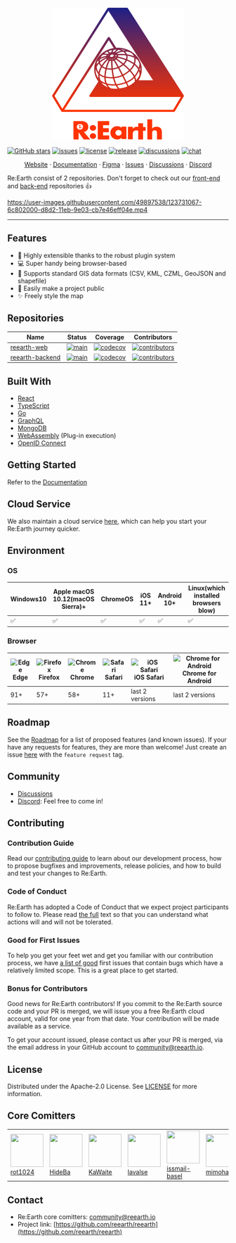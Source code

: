 <p align="center">
  <a href="https://github.com/reearth/reearth">
    <img src="./public/reearth-logo.svg" alt="Logo" width="300" height="300">
  </a>
</p>

[![GitHub stars](https://img.shields.io/github/stars/reearth/reearth.svg?style=social&label=Star&maxAge=2592000)](https://github.com/reearth/reearth/stargazers/)
[![issues](https://img.shields.io/github/issues/reearth/reearth)](https://img.shields.io/github/issues/reearth/reearth)
[![license](https://img.shields.io/github/license/reearth/reearth)](https://github.com/reearth/reearth/blob/main/LICENSE)
[![release](https://img.shields.io/github/release/reearth/reearth.svg)](https://GitHub.com/reearth/reearth/releases/)
[![discussions](https://img.shields.io/badge/discussion-welcome-green.svg)](https://github.com/reearth/reearth/discussions)
[![chat](https://img.shields.io/discord/870497079166910514?color=%237289DA&logo=discord)](https://discord.gg/Q6kmXnywfw)

<p align="center">
  <a href="https://community.reearth.io">Website</a>
  ·
  <a href="https://docs.reearth.io">Documentation</a>
  ·
  <a href="https://www.figma.com/community/file/1027048965458642686">Figma</a>
  ·
  <a href="https://github.com/reearth/reearth/issues">Issues</a>
  ·
  <a href="https://github.com/reearth/reearth/discussions">Discussions</a>
  ·
  <a href="https://discord.gg/XJhYkQQDAu">Discord</a>
</p>

Re:Earth consist of 2 repositories. Don't forget to check out our [front-end](https://github.com/reearth/reearth-web) and [back-end](https://github.com/reearth/reearth-backend) repositories 👍

https://user-images.githubusercontent.com/49897538/123731067-6c802000-d8d2-11eb-9e03-cb7e46eff04e.mp4

---

## Features

- 🔌 Highly extensible thanks to the robust plugin system
- 💻 Super handy being browser-based
- 💪 Supports standard GIS data formats (CSV, KML, CZML, GeoJSON and shapefile)
- 📢 Easily make a project public
- ✨ Freely style the map

## Repositories

| Name | Status | Coverage | Contributors |
| --------- | --------- | --------- | --------- |
| [reearth-web](https://github.com/reearth/reearth-web) | [![main](https://github.com/reearth/reearth-web/actions/workflows/main.yml/badge.svg)](https://github.com/reearth/reearth-web/actions/workflows/main.yml) | [![codecov](https://codecov.io/gh/reearth/reearth-web/branch/main/graph/badge.svg?token=ZFLXJY1WLW)](https://codecov.io/gh/reearth/reearth-web) | [![contributors](https://img.shields.io/github/contributors/reearth/reearth-web)](https://GitHub.com/reearth/reearth-web/graphs/contributors/) |
| [reearth-backend](https://github.com/reearth/reearth-web) | [![main](https://github.com/reearth/reearth-backend/actions/workflows/main.yml/badge.svg)](https://github.com/reearth/reearth-backend/actions/workflows/main.yml) | [![codecov](https://codecov.io/gh/reearth/reearth-backend/branch/main/graph/badge.svg?token=4UV79645UP)](https://codecov.io/gh/reearth/reearth-backend) | [![contributors](https://img.shields.io/github/contributors/reearth/reearth-backend)](https://GitHub.com/reearth/reearth-backend/graphs/contributors/) |

## Built With

* [React](https://github.com/facebook/react)
* [TypeScript](https://github.com/microsoft/TypeScript)
* [Go](https://github.com/golang/go)
* [GraphQL](https://github.com/graphql)
* [MongoDB](https://www.mongodb.com/)
* [WebAssembly](https://webassembly.org/) (Plug-in execution)
* [OpenID Connect](https://openid.net/connect/)

## Getting Started

Refer to the [Documentation](https://docs.reearth.io/developer-guide/intro/setup/set-up-reearth-in-your-environment)

## Cloud Service

We also maintain a cloud service [here](https://reearth.io/), which can help you start your Re:Earth journey quicker.

## Environment

### OS

| Windows10 | Apple macOS 10.12(macOS Sierra)+ | ChromeOS | iOS 11+ | Android 10+ | Linux(which installed browsers blow) |
| --------- | --------- | --------- | --------- | --------- | --------- |
| ✅ | ✅ | ✅ | ✅ | ✅ | ✅ |

### Browser

| ![Edge](https://raw.githubusercontent.com/alrra/browser-logos/master/src/edge/edge_32x32.png) <br />Edge | ![Firefox](https://raw.githubusercontent.com/alrra/browser-logos/master/src/firefox/firefox_32x32.png) <br /> Firefox | ![Chrome](https://raw.githubusercontent.com/alrra/browser-logos/master/src/chrome/chrome_32x32.png) <br /> Chrome | ![Safari](https://raw.githubusercontent.com/alrra/browser-logos/master/src/safari/safari_32x32.png) <br /> Safari | ![iOS Safari](https://raw.githubusercontent.com/alrra/browser-logos/master/src/safari-ios/safari-ios_32x32.png) <br />iOS Safari | ![Chrome for Android](https://raw.githubusercontent.com/alrra/browser-logos/master/src/chrome/chrome_32x32.png) <br/> Chrome for Android |
| --------- | --------- | --------- | --------- | --------- | --------- |
| 91+ | 57+| 58+| 11+ | last 2 versions | last 2 versions

## Roadmap

See the [Roadmap](https://github.com/reearth/reearth/projects/1) for a list of proposed features (and known issues).
If your have any requests for features, they are more than welcome! Just create an issue [here](https://github.com/reearth/reearth/issues?q=is%3Aissue+is%3Aopen+sort%3Aupdated-desc) with the `feature request` tag.

## Community

- [Discussions](https://github.com/reearth/reearth/discussions)
- [Discord](https://discord.gg/Q6kmXnywfw): Feel free to come in!

## Contributing

### Contribution Guide

Read our [contributing guide](https://docs.reearth.io/developer-guide/contribution) to learn about our development process, how to propose bugfixes and improvements, release policies, and how to build and test your changes to Re:Earth.

### Code of Conduct

Re:Earth has adopted a Code of Conduct that we expect project participants to follow to. Please read [the full](./CODE_OF_CONDUCT.md) text so that you can understand what actions will and will not be tolerated.

### Good for First Issues

To help you get your feet wet and get you familiar with our contribution process, we have [a list of good](https://github.com/reearth/reearth/projects/1#column-14917909) first issues that contain bugs which have a relatively limited scope. This is a great place to get started.

### Bonus for Contributors

Good news for Re:Earth contributors! If you commit to the Re:Earth source code and your PR is merged, we will issue you a free Re:Earth cloud account, valid for one year from that date. Your contribution will be made available as a service.

To get your account issued, please contact us after your PR is merged, via the email address in your GitHub account to community@reearth.io.

## License

Distributed under the Apache-2.0 License. See [LICENSE](LICENSE) for more information.

## Core Comitters

<table><tbody><tr>
<td><a href="https://github.com/rot1024">
<img src="https://github.com/rot1024.png" width="75" height="75"><br />rot1024
</a></td>
<td><a href="https://github.com/HideBa">
<img src="https://github.com/HideBa.png" width="75" height="75"><br />HideBa
</a></td>
<td><a href="https://github.com/KaWaite">
<img src="https://github.com/KaWaite.png" width="75" height="75"><br />KaWaite
</a></td>
<td><a href="https://github.com/lavalse">
<img src="https://github.com/lavalse.png" width="75" height="75"><br />lavalse
</a></td>
<td><a href="https://github.com/issmail-basel">
<img src="https://github.com/issmail-basel.png" width="75" height="75"><br />issmail-basel
</a></td>
<td><a href="https://github.com/mimoham24">
<img src="https://github.com/mimoham24.png" width="75" height="75"><br />mimoham24
</a></td>
<td><a href="https://github.com/yk-eukarya">
<img src="https://github.com/yk-eukarya.png" width="75" height="75"><br />yk-eukarya
</a></td>
<td><a href="https://github.com/kurohune538">
<img src="https://github.com/kurohune538.png" width="75" height="75"><br />kurohune538
</a></td>
</tr></tbody></table>

## Contact

- Re:Earth core comitters: [community@reearth.io](mailto:community@reearth.io)
- Project link: [https://github.com/reearth/reearth](https://github.com/reearth/reearth)
